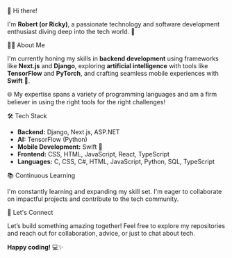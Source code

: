 👋 Hi there!  

I'm **Robert (or Ricky)**, a passionate technology and software development enthusiast diving deep into the tech world. 🚀  

👨‍💻 About Me  

I'm currently honing my skills in **backend development** using frameworks like **Next.js** and **Django**, exploring **artificial intelligence** with tools like **TensorFlow** and **PyTorch**, and crafting seamless mobile experiences with **Swift** 📱.  

🌐 My expertise spans a variety of programming languages and am a firm believer in using the right tools for the right challenges!  

🛠️ Tech Stack  

- **Backend:** Django, Next.js, ASP.NET  
- **AI:** TensorFlow (Python)  
- **Mobile Development:** Swift 📱   
- **Frontend:** CSS, HTML, JavaScript, React, TypeScript  
- **Languages:** C, CSS, C#, HTML, JavaScript, Python, SQL, TypeScript  

📚 Continuous Learning  

I'm constantly learning and expanding my skill set. I'm eager to collaborate on impactful projects and contribute to the tech community.  

🤝 Let's Connect  

Let’s build something amazing together! Feel free to explore my repositories and reach out for collaboration, advice, or just to chat about tech.  

**Happy coding!** 💻✨  
